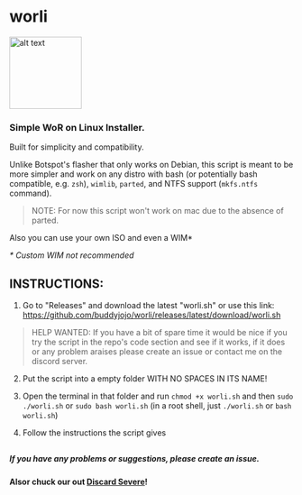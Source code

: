 # worli
<img src="https://user-images.githubusercontent.com/76966404/138036784-79d9e23f-7eae-414c-904e-9c8883382bed.png" alt="alt text" title="logo made by fengzi" width="128" height="128">

### Simple WoR on Linux Installer.

Built for simplicity and compatibility.

Unlike Botspot's flasher that only works on Debian, this script is meant to be more simpler and work on any distro with bash (or potentially bash compatible, e.g. `zsh`), `wimlib`, `parted`, and NTFS support (`mkfs.ntfs` command). 

  > NOTE: For now this script won't work on mac due to the absence of parted.
 
Also you can use your own ISO and even a WIM*

*\* Custom WIM not recommended*

## INSTRUCTIONS:

1. Go to "Releases" and download the latest "worli.sh" or use this link: https://github.com/buddyjojo/worli/releases/latest/download/worli.sh

  > HELP WANTED: If you have a bit of spare time it would be nice if you try the script in the repo's code section and see if it works, if it does or any problem araises please create an issue or contact me on the discord server.

2. Put the script into a empty folder WITH NO SPACES IN ITS NAME!

3. Open the terminal in that folder and run `chmod +x worli.sh` and then `sudo ./worli.sh` or `sudo bash worli.sh` (in a root shell, just `./worli.sh` or `bash worli.sh`)

4. Follow the instructions the script gives

##

##### If you have any problems or suggestions, please create an issue.

**Alsor chuck our out [Discard Severe](https://discord.gg/26CMEjQ47g)!**
